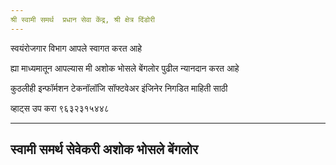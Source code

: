 ```yaml
---
श्री स्वामी समर्थ  प्रधान सेवा केंद्र, श्री क्षेत्र दिंडोरी
---
```

स्वयंरोजगार विभाग आपले स्वागत करत आहे 


ह्या माध्यमातून आपल्यास  मी अशोक भोसले बेंगलोर पुढील न्यानदान करत  आहे 

कुठलीही  इन्फॉर्मशन टेकनॉलॉजि सॉफ्टवेअर इंजिनेर  निगडित माहिती साठी 

व्हाट्स उप करा  ९६३२३१५४४८



---
स्वामी समर्थ सेवेकरी 
अशोक भोसले  बेंगलोर 
---
